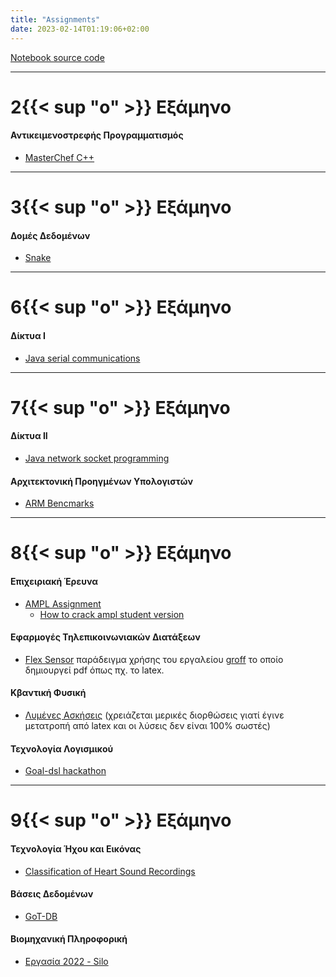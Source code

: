 ```yaml
---
title: "Assignments"
date: 2023-02-14T01:19:06+02:00
---
```


[Notebook source code](https://github.com/johnstef99/notebook)

---------

2{{< sup "ο" >}} Εξάμηνο
=============

#### Αντικειμενοστρεφής Προγραμματισμός
* [MasterChef C++](https://github.com/johnstef99/oop-auth)

---------

3{{< sup "ο" >}} Εξάμηνο
=============

#### Δομές Δεδομένων
* [Snake](https://github.com/johnstef99/data_structures_auth)

---------

6{{< sup "ο" >}} Εξάμηνο
=============

#### Δίκτυα Ι
* [Java serial communications ](https://github.com/johnstef99/ithakiJavaSerialCommunication)

---------

7{{< sup "ο" >}} Εξάμηνο
=============

#### Δίκτυα ΙΙ
* [Java network socket programming](https://github.com/johnstef99/networks_2)

#### Αρχιτεκτονική Προηγμένων Υπολογιστών
* [ARM Bencmarks](https://github.com/johnstef99/computer_architecture)

---------

8{{< sup "ο" >}} Εξάμηνο
=============

#### Επιχειριακή Έρευνα
* [AMPL Assignment](operational_research)
  * [How to crack ampl student version](/posts/crack-ampl)

#### Εφαρμογές Τηλεπικοινωνιακών Διατάξεων
* [Flex Sensor](https://github.com/johnstef99/groff-examples/tree/master/flex_sensor_pdf)
  παράδειγμα χρήσης του εργαλείου [groff](https://www.gnu.org/software/groff/)
  το οποίο δημιουργεί pdf όπως πχ. το latex.

#### Κβαντική Φυσική
* [Λυμένες Ασκήσεις](quantum_physics)
(χρειάζεται μερικές διορθώσεις γιατί έγινε μετατροπή από latex και οι λύσεις δεν
είναι 100% σωστές)

#### Τεχνολογία Λογισμικού
* [Goal-dsl hackathon](https://github.com/johnstef99/goal-dsl-hackathon)

---------

9{{< sup "ο" >}} Εξάμηνο
=============

#### Τεχνολογία Ήχου και Εικόνας
* [Classification of Heart Sound Recordings](https://github.com/johnstef99/tech_of_sound_and_image)

#### Βάσεις Δεδομένων
* [GoT-DB](https://github.com/johnstef99/GoT-db-auth)

#### Βιομηχανική Πληροφορική
* [Εργασία 2022 - Silo](https://drive.google.com/drive/folders/1oSPkj8ns8Ju46sB1Oqd6e721F65jyWk4?usp=sharing)

